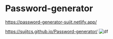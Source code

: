 # Password-generator
https://password-generator-sujit.netlify.app/


https://sujitcs.github.io/Password-generator/
![df](https://github.com/user-attachments/assets/0685fb75-e57a-4e16-91a7-f15f759f1fa4)
